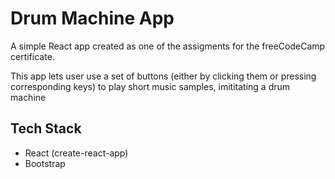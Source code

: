 # Drum Machine App

A simple React app created as one of the assigments for the freeCodeCamp certificate.

This app lets user use a set of buttons (either by clicking them or pressing corresponding keys) to play short music samples, imititating a drum machine

## Tech Stack

- React (create-react-app)
- Bootstrap
